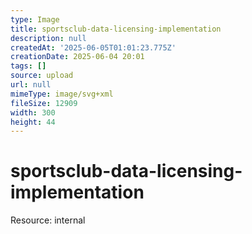 ```yaml
---
type: Image
title: sportsclub-data-licensing-implementation
description: null
createdAt: '2025-06-05T01:01:23.775Z'
creationDate: 2025-06-04 20:01
tags: []
source: upload
url: null
mimeType: image/svg+xml
fileSize: 12909
width: 300
height: 44
---
```


# sportsclub-data-licensing-implementation


Resource: internal


